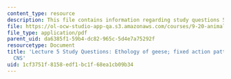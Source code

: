 ```yaml
---
content_type: resource
description: This file contains information regarding study questions 5.
file: https://ol-ocw-studio-app-qa.s3.amazonaws.com/courses/9-20-animal-behavior-fall-2013/1cf3751f8158edf1bc1f68ea1cb09b34_MIT9_20F13_L5_Qs.pdf
file_type: application/pdf
parent_uid: da6385f1-59b4-dc82-965c-5d4e7a75292f
resourcetype: Document
title: 'Lecture 5 Study Questions: Ethology of geese; fixed action patterns and the
  CNS'
uid: 1cf3751f-8158-edf1-bc1f-68ea1cb09b34
---
```

